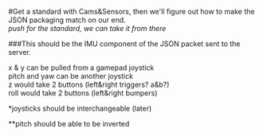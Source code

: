 #Get a standard with Cams&Sensors, then we'll figure out how to make the JSON packaging match on our end.</br>
_push for the standard, we can take it from there_

###This should be the IMU component of the JSON packet sent to the server.

x & y can be pulled from a gamepad joystick</br>
pitch and yaw can be another joystick</br>
z would take 2 buttons (left&right triggers? a&b?)</br>
roll would take 2 buttons (left&right bumpers)</br>


*joysticks should be interchangeable (later)

**pitch should be able to be inverted
